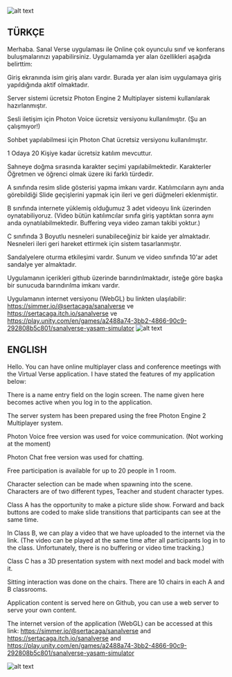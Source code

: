 ![alt text](https://chatress.github.io/SanalVerse/Ekran-1.png)

TÜRKÇE
-----------------------------------------------------------------------
Merhaba. Sanal Verse uygulaması ile Online çok oyunculu sınıf ve konferans buluşmalarınızı yapabilirsiniz.
Uygulamamda yer alan özellikleri aşağıda belirttim:

Giriş ekranında isim giriş alanı vardır. Burada yer alan isim uygulamaya giriş yapıldığında aktif olmaktadır.

Server sistemi ücretsiz Photon Engine 2 Multiplayer sistemi kullanılarak hazırlanmıştır.

Sesli iletişim için Photon Voice ücretsiz versiyonu kullanılmıştır. (Şu an çalışmıyor!)

Sohbet yapılabilmesi için Photon Chat ücretsiz versiyonu kullanılmıştır.

1 Odaya 20 Kişiye kadar ücretsiz katılım mevcuttur.

Sahneye doğma sırasında karakter seçimi yapılabilmektedir. Karakterler Öğretmen ve öğrenci olmak üzere iki farklı türdedir.

A sınıfında resim slide gösterisi yapma imkanı vardır. Katılımcıların aynı anda görebildiği Slide geçişlerini yapmak için ileri ve geri düğmeleri eklenmiştir.

B sınıfında internete yüklemiş olduğumuz 3 adet videoyu link üzerinden oynatabiliyoruz. (Video bütün katılımcılar sınıfa giriş yaptıktan sonra aynı anda oynatılabilmektedir. Buffering veya video zaman takibi yoktur.)

C sınıfında 3 Boyutlu nesneleri sunabileceğiniz bir kaide yer almaktadır. Nesneleri ileri geri hareket ettirmek için sistem tasarlanmıştır.

Sandalyelere oturma etkileşimi vardır. Sunum ve video sınıfında 10'ar adet sandalye yer almaktadır.

Uygulamanın içerikleri github üzerinde barındırılmaktadır, isteğe göre başka bir sunucuda barındırılma imkanı vardır.

Uygulamanın internet versiyonu (WebGL) bu linkten ulaşılabilir: https://simmer.io/@sertacaga/sanalverse ve https://sertacaga.itch.io/sanalverse ve https://play.unity.com/en/games/a2488a74-3bb2-4866-90c9-292808b5c801/sanalverse-yasam-simulator
![alt text](https://chatress.github.io/SanalVerse/Ekran-2.jpg)

ENGLISH
----------------------------------------------------------------------
Hello. You can have online multiplayer class and conference meetings with the Virtual Verse application.
I have stated the features of my application below:

There is a name entry field on the login screen. The name given here becomes active when you log in to the application.

The server system has been prepared using the free Photon Engine 2 Multiplayer system.

Photon Voice free version was used for voice communication. (Not working at the moment)

Photon Chat free version was used for chatting.

Free participation is available for up to 20 people in 1 room.

Character selection can be made when spawning into the scene. Characters are of two different types, Teacher and student character types.

Class A has the opportunity to make a picture slide show. Forward and back buttons are coded to make slide transitions that participants can see at the same time.

In Class B, we can play a video that we have uploaded to the internet via the link. (The video can be played at the same time after all participants log in to the class. Unfortunately, there is no buffering or video time tracking.)

Class C has a 3D presentation system with next model and back model with it.

Sitting interaction was done on the chairs. There are 10 chairs in each A and B classrooms.

Application content is served here on Github, you can use a web server to serve your own content.

The internet version of the application (WebGL) can be accessed at this link: https://simmer.io/@sertacaga/sanalverse and https://sertacaga.itch.io/sanalverse and https://play.unity.com/en/games/a2488a74-3bb2-4866-90c9-292808b5c801/sanalverse-yasam-simulator

![alt text](https://chatress.github.io/SanalVerse/Ekran-3.png)
